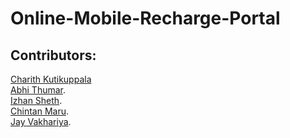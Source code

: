 # Online-Mobile-Recharge-Portal


## Contributors:

[Charith Kutikuppala](https://github.com/itsmeck24)  
[Abhi Thumar](https://github.com/AbhiThumar).    
[Izhan Sheth](https://github.com/Izhansheth).       
[Chintan Maru](https://github.com/chin22maru).      
[Jay Vakhariya]().   
   


